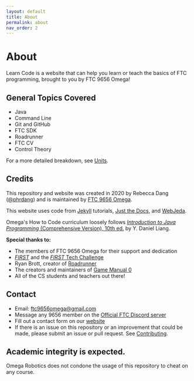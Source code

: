 ```yaml
---
layout: default
title: About
permalink: about
nav_order: 2
---
```


# About
Learn Code is a website that can help you learn or teach the basics of FTC programming, brought to you by FTC 9656 Omega!

## General Topics Covered
* Java
* Command Line
* Git and GitHub
* FTC SDK
* Roadrunner
* FTC CV
* Control Theory

For a more detailed breakdown, see [Units](/learn-code/units).

## Credits
This repository and website was created in 2020 by Rebecca Dang ([@phrdang](https://github.com/phrdang))
and is maintained by [FTC 9656 Omega](https://github.com/omega9656).

This website uses code from [Jekyll](https://jekyllrb.com/) tutorials, [Just the Docs](https://github.com/pmarsceill/just-the-docs), and [WebJeda](https://blog.webjeda.com/jekyll-categories/).

Omega's How to Code curriculum loosely follows [_Introduction to Java Programming_ (Comprehensive Version), 10th ed.](https://www.amazon.com/Intro-Java-Programming-Comprehensive-Version/dp/0133761312) by Y. Daniel Liang.

**Special thanks to:**
* The members of FTC 9656 Omega for their support and dedication
* [_FIRST_](https://www.firstinspires.org/) and the [_FIRST_ Tech Challenge](https://www.firstinspires.org/robotics/ftc)
* Ryan Brott, creator of [Roadrunner](https://github.com/acmerobotics/road-runner)
* The creators and maintainers of [Game Manual 0](https://gm0.copperforge.cc/en/stable/)
* All of the CS students and teachers out there!

## Contact
* Email: [ftc9656omega@gmail.com](mailto:ftc9656omega@gmail.com)
* Message any 9656 member on the [Official FTC Discord server](https://discord.gg/first-tech-challenge)
* Fill out a contact form on our [website](https://omegarobotics.wordpress.com/contact)
* If there is an issue on this repository or an improvement that could be made, please submit
an issue or pull request. See [Contributing](/learn-code/home#contributing).

## Academic integrity is expected.
Omega Robotics does not condone the usage of this repository to cheat on any course.